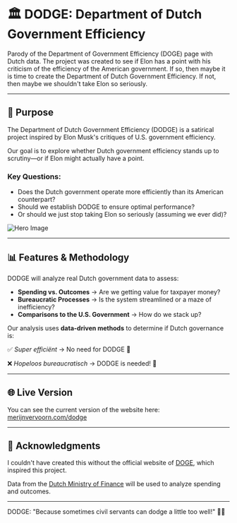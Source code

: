 # 🏛️ DODGE: Department of Dutch Government Efficiency

Parody of the Department of Government Efficiency (DOGE) page with Dutch data. The project was created to see if Elon has a point with his criticism of the efficiency of the American government. If so, then maybe it is time to create the Department of Dutch Government Efficiency. If not, then maybe we shouldn't take Elon so seriously. 

---

## 🎯 Purpose

The Department of Dutch Government Efficiency (DODGE) is a satirical project inspired by Elon Musk's critiques of U.S. government efficiency.  

Our goal is to explore whether Dutch government efficiency stands up to scrutiny—or if Elon might actually have a point.  

### Key Questions:
- Does the Dutch government operate more efficiently than its American counterpart?  
- Should we establish DODGE to ensure optimal performance?  
- Or should we just stop taking Elon so seriously (assuming we ever did)?  

![Hero Image](https://merijnvervoorn.com/static/projects/dodge-hero-mock.png)

---

## 📊 Features & Methodology

DODGE will analyze real Dutch government data to assess:
- **Spending vs. Outcomes** → Are we getting value for taxpayer money?  
- **Bureaucratic Processes** → Is the system streamlined or a maze of inefficiency?  
- **Comparisons to the U.S. Government** → How do we stack up?  

Our analysis uses **data-driven methods** to determine if Dutch governance is:

✅ *Super efficiënt* → No need for DODGE 🚀  

❌ *Hopeloos bureaucratisch* → DODGE is needed! 💸  

---

## 🌐 Live Version

You can see the current version of the website here: [merijnvervoorn.com/dodge](https://merijnvervoorn.com/dodge)

---

## 🙏 Acknowledgments

I couldn't have created this without the official website of [DOGE](https://doge.gov), which inspired this project. 

Data from the [Dutch Ministry of Finance](https://www.rijksfinancien.nl) will be used to analyze spending and outcomes.

---

DODGE: "Because sometimes civil servants can dodge a little too well!" 🏃💨
